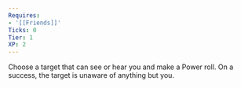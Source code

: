 ```yaml
---
Requires:
- '[[Friends]]'
Ticks: 0
Tier: 1
XP: 2
---
```


Choose a target that can see or hear you and make a Power roll. On a success, the target is unaware of anything but you.